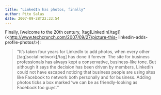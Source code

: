 ```yaml
---
title: "LinkedIn has photos, finally"
author: Pito Salas
date: 2007-09-28T22:33:54
---
```




Finally, [welcome to the 20th  century,
[tag]LinkedIn[/tag]](<http://www.techcrunch.com/2007/09/27/picture-this-
linkedin-adds-profile-photos/>):

> "It’s taken four years for LinkedIn to add photos, when every other
> [tag]social network[/tag] has done it forever. The site for business
> professionals has always kept a conservative, business-like tone. But
> although it says the decision has been driven by members, LinkedIn could not
> have escaped noticing that business people are using sites like Facebook to
> network both personally and for business. Adding photos ticks a box marked
> ‘we can be as friendly-looking as Facebook too guys’."


